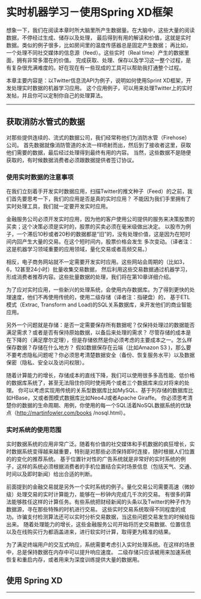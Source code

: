 # 实时机器学习－使用Spring XD框架

想象一下，我们在阅读本章时所大脑里所产生数据量。在大脑中，这些大量的阅读数据，不停经过生成、储存以及处理，
最后得到有用的解读和价值，这就是实时数据。类似的例子很多，比如房间里的温度传感器总是固定产生数据；
再比如，一个处理不同社交媒体的信息源（feed）。这些实时（Real time）产生的数据里面，拥有非常多潜在的价值。
完成获取、处理、保存以及学习这一整个过程，是有复杂很充满难度的。好在现在有一些现成的工具可以帮助我打通整个过程。

本章主要内容是：以Twitter信息流API为例子，说明如何使用Sprint XD框架，开发处理实时数据的机器学习应用。
这个应用例子，可以用来处理Twitter上的实时发帖，并且你可以定制你自己的处理算法。

---
## 获取消防水管式的数据

对那些提供连续的、流式的数据公司，我们经常称他们为消防水管（Firehose）公司。
首先数据就像消防管道的水流一样喷射而出，然后到了接收者这里，获取他们需要的数据，最后经过处理得到最终有用的内容。
当然，这些数据不是随便获取的，有时候数据消费者必须跟数据提供者签订协议。


### 使用实时数据的注意事项

在我们立刻着手开发实时数据应用，扫描Twitter的推文种子（Feed）的之前，我们首先要思考一下，我们的应用是否是真的实时应用？
不能因为我们手里拥有了实时处理工具，我们就一定要开发实时应用。

金融服务公司必须开发实时应用，因为他的客户使用公司提供的服务来决策股票的买卖；这个决策必须是实时的，股票的买卖必须在毫米级做出决定。
以股市为例子，一个滞后10秒或者20秒的数据都是“旧”的，没有处理价值，这是因为在短时间内回产生大量的交易。在这个短时间内，股票价格会发生
多次变动。（译者注：这是机器学习领域重要的应用领域，量化交易或者高频交易。）

相反，电子商务网站就不一定需要开发实时应用。这些网站会周期的（比如3，6，12甚至24小时）批量收集交易数据，
然后利用这些交易数据通过机器学习，形成消费者推荐内容。这些批量数据的处理，我们将在第10章详细介绍。

为了应对实时应用，一些新兴的处理系统，会使用内存数据库。为了得到更快的处理速度，他们不再使用传统的，使用二级存储（译者注：指硬盘）的，
基于ETL模式（Extrac, Transform and Load)的SQL关系数据库，来开发他们的商业智能应用。

另外一个问题就是存储：是否一定需要保存所有数据呢？仅保持处理过的数据能否满足需求？或者是否有保持原始数据，以备后来处理的需求？
尽管存储的成本是在下降的（满足摩尔定理），但是存储依然是你必须考虑的主要成本之一。怎么样保存数据？存储在什么地方？
假如数据保存在云端（比如Amazon S3 )，那么要不要考虑隐私问题呢？你必须思考清楚数据安全（备份、恢复服务水平）以及数据保密（隐私、安全以及访问权限）。

随着计算能力的增长，存储成本的直线下降，我们可以使用很多多高性能、低价格的数据库系统了，甚至无法阻住你同时使用两个或者三个数据库来应对将来的处理。
你可以考虑实现用传统的关系型数据库比如MySQL、基于列存储的数据库比如HBase，又或者图模式数据库比如Neo4J或者Apache Giraffe。
你必须思考清楚你的数据的生命周期、用例，你使用的每一个SQL活着NoSQL数据系统的优缺点（http://martinfowler.com/books /nosql.html）。

### 实时系统的使用范围

实时数据系统的应用非常广泛。随着有价值的社交媒体和手机数据的疯狂增长，实时数据系统变得越来越重要，特别是对那些必须保持即时连接，随时根据人们位置的的变化的推荐系统。
基于位置针对性的广告系统就是非常好的实时系统的例子，这样的系统必须根据消费者的手机位置结合实时场景信息（包括天气、交通、时间以及即时新闻）给出合适的判断。

前面提到的金融交易就是另外一个实时系统的例子。量化交易公司需要高速（微妙级）处理交易的实时计算能力，能够在一秒钟内完成几千次的交易。
有很多的算法能够胜任这样的计算任务。有些系统把财经新闻的头条以及Twitter的种子作为数据源，寻在那些特殊的时机进行交易。
这些实时交易系统取得不同程度的成功。诈骗支付检测算法还可以实时分析交易数据，当这些问题交易发生的时候给指出来。
随着处理能力的增长，这些金融服务公司开始将历史交易数据、位置信息以及在线购买行为都涵盖进来，进行软实时计算，取得更为精准的结果。

为了满足终端用户的交互式响应，系统需要考虑引入实时处理系统。在这样的场景中，总是保持数据在内存中可以提升响应速度。
二级存储只应该被用来加速系统恢复和重启内存，或者用来为深度训练提供大量的数据用。

## 使用 Spring XD
---
